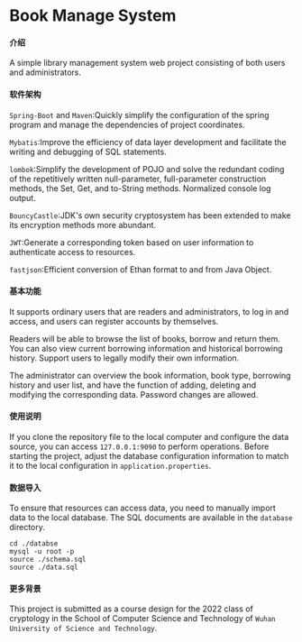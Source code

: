 # Book Manage System

#### 介绍

A simple library management system web project consisting of both users and administrators.

#### 软件架构

`Spring-Boot` and `Maven`:Quickly simplify the configuration of the spring program and manage the dependencies of project coordinates.

`Mybatis`:Improve the efficiency of data layer development and facilitate the writing and debugging of SQL statements.

`lombok`:Simplify the development of POJO and solve the redundant coding of the repetitively written null-parameter, full-parameter construction methods, the Set, Get, and to-String methods. Normalized console log output.

`BouncyCastle`:JDK's own security cryptosystem has been extended to make its encryption methods more abundant.

`JWT`:Generate a corresponding token based on user information to authenticate access to resources.

`fastjson`:Efficient conversion of Ethan format to and from Java Object.

#### 基本功能

It supports ordinary users that are readers and administrators, to log in and access, and users can register accounts by themselves.

Readers will be able to browse the list of books, borrow and return them. You can also view current borrowing information and historical borrowing history. Support users to legally modify their own information.

The administrator can overview the book information, book type, borrowing history and user list, and have the function of adding, deleting and modifying the corresponding data. Password changes are allowed.

#### 使用说明

If you clone the repository file to the local computer and configure the data source, you can access `127.0.0.1:9090` to perform operations. Before starting the project, adjust the database configuration information to match it to the local configuration in `application.properties`.

#### 数据导入

To ensure that resources can access data, you need to manually import data to the local database. The SQL documents are available in the `database` directory.

```shell
cd ./databse
mysql -u root -p
source ./schema.sql
source ./data.sql
```

#### 更多背景

This project is submitted as a course design for the 2022 class of cryptology in the School of Computer Science and Technology of `Wuhan University of Science and Technology`.
